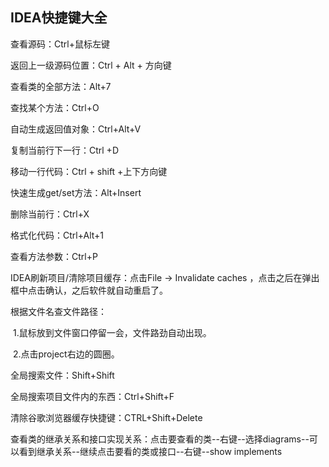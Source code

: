 ## IDEA快捷键大全

查看源码：Ctrl+鼠标左键

返回上一级源码位置：Ctrl + Alt + 方向键

查看类的全部方法：Alt+7

查找某个方法：Ctrl+O

自动生成返回值对象：Ctrl+Alt+V

复制当前行下一行：Ctrl +D

移动一行代码：Ctrl + shift +上下方向键

快速生成get/set方法：Alt+Insert

删除当前行：Ctrl+X 

格式化代码：Ctrl+Alt+1

查看方法参数：Ctrl+P

IDEA刷新项目/清除项目缓存：点击File -> Invalidate caches ，点击之后在弹出框中点击确认，之后软件就自动重启了。

根据文件名查文件路径：

​	1.鼠标放到文件窗口停留一会，文件路劲自动出现。

​	2.点击project右边的圆圈。

全局搜索文件：Shift+Shift

全局搜索项目文件内的东西：Ctrl+Shift+F

清除谷歌浏览器缓存快捷键：CTRL+Shift+Delete

查看类的继承关系和接口实现关系：点击要查看的类--右键--选择diagrams--可以看到继承关系--继续点击要看的类或接口--右键--show implements

